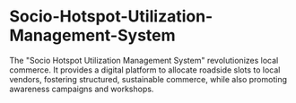 # Socio-Hotspot-Utilization-Management-System
The "Socio Hotspot Utilization Management System" revolutionizes local commerce. It provides a digital platform to allocate roadside slots to local vendors, fostering structured, sustainable commerce, while also promoting awareness campaigns and workshops.
